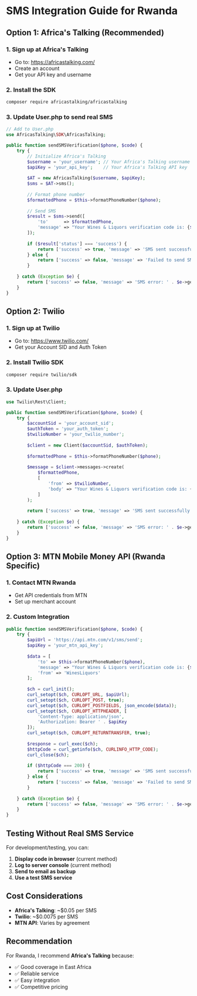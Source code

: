 # SMS Integration Guide for Rwanda

## Option 1: Africa's Talking (Recommended)

### 1. Sign up at Africa's Talking
- Go to: https://africastalking.com/
- Create an account
- Get your API key and username

### 2. Install the SDK
```bash
composer require africastalking/africastalking
```

### 3. Update User.php to send real SMS

```php
// Add to User.php
use AfricasTalking\SDK\AfricasTalking;

public function sendSMSVerification($phone, $code) {
    try {
        // Initialize Africa's Talking
        $username = 'your_username'; // Your Africa's Talking username
        $apiKey = 'your_api_key';    // Your Africa's Talking API key
        
        $AT = new AfricasTalking($username, $apiKey);
        $sms = $AT->sms();
        
        // Format phone number
        $formattedPhone = $this->formatPhoneNumber($phone);
        
        // Send SMS
        $result = $sms->send([
            'to'      => $formattedPhone,
            'message' => "Your Wines & Liquors verification code is: {$code}. Valid for 15 minutes."
        ]);
        
        if ($result['status'] === 'success') {
            return ['success' => true, 'message' => 'SMS sent successfully'];
        } else {
            return ['success' => false, 'message' => 'Failed to send SMS'];
        }
        
    } catch (Exception $e) {
        return ['success' => false, 'message' => 'SMS error: ' . $e->getMessage()];
    }
}
```

## Option 2: Twilio

### 1. Sign up at Twilio
- Go to: https://www.twilio.com/
- Get your Account SID and Auth Token

### 2. Install Twilio SDK
```bash
composer require twilio/sdk
```

### 3. Update User.php

```php
use Twilio\Rest\Client;

public function sendSMSVerification($phone, $code) {
    try {
        $accountSid = 'your_account_sid';
        $authToken = 'your_auth_token';
        $twilioNumber = 'your_twilio_number';
        
        $client = new Client($accountSid, $authToken);
        
        $formattedPhone = $this->formatPhoneNumber($phone);
        
        $message = $client->messages->create(
            $formattedPhone,
            [
                'from' => $twilioNumber,
                'body' => "Your Wines & Liquors verification code is: {$code}. Valid for 15 minutes."
            ]
        );
        
        return ['success' => true, 'message' => 'SMS sent successfully'];
        
    } catch (Exception $e) {
        return ['success' => false, 'message' => 'SMS error: ' . $e->getMessage()];
    }
}
```

## Option 3: MTN Mobile Money API (Rwanda Specific)

### 1. Contact MTN Rwanda
- Get API credentials from MTN
- Set up merchant account

### 2. Custom Integration
```php
public function sendSMSVerification($phone, $code) {
    try {
        $apiUrl = 'https://api.mtn.com/v1/sms/send';
        $apiKey = 'your_mtn_api_key';
        
        $data = [
            'to' => $this->formatPhoneNumber($phone),
            'message' => "Your Wines & Liquors verification code is: {$code}",
            'from' => 'WinesLiquors'
        ];
        
        $ch = curl_init();
        curl_setopt($ch, CURLOPT_URL, $apiUrl);
        curl_setopt($ch, CURLOPT_POST, true);
        curl_setopt($ch, CURLOPT_POSTFIELDS, json_encode($data));
        curl_setopt($ch, CURLOPT_HTTPHEADER, [
            'Content-Type: application/json',
            'Authorization: Bearer ' . $apiKey
        ]);
        curl_setopt($ch, CURLOPT_RETURNTRANSFER, true);
        
        $response = curl_exec($ch);
        $httpCode = curl_getinfo($ch, CURLINFO_HTTP_CODE);
        curl_close($ch);
        
        if ($httpCode === 200) {
            return ['success' => true, 'message' => 'SMS sent successfully'];
        } else {
            return ['success' => false, 'message' => 'Failed to send SMS'];
        }
        
    } catch (Exception $e) {
        return ['success' => false, 'message' => 'SMS error: ' . $e->getMessage()];
    }
}
```

## Testing Without Real SMS Service

For development/testing, you can:

1. **Display code in browser** (current method)
2. **Log to server console** (current method)
3. **Send to email as backup**
4. **Use a test SMS service**

## Cost Considerations

- **Africa's Talking**: ~$0.05 per SMS
- **Twilio**: ~$0.0075 per SMS
- **MTN API**: Varies by agreement

## Recommendation

For Rwanda, I recommend **Africa's Talking** because:
- ✅ Good coverage in East Africa
- ✅ Reliable service
- ✅ Easy integration
- ✅ Competitive pricing



